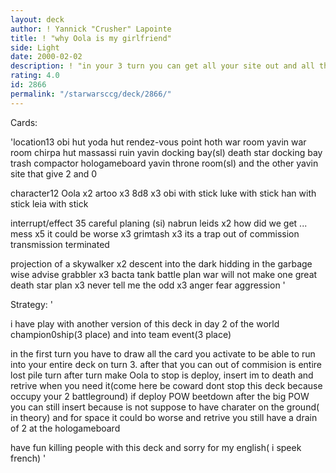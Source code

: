 ```yaml
---
layout: deck
author: ! Yannick "Crusher" Lapointe
title: ! "why Oola is my girlfriend"
side: Light
date: 2000-02-02
description: ! "in your 3 turn you can get all your site out and all the card you need"
rating: 4.0
id: 2866
permalink: "/starwarsccg/deck/2866/"
---
```

Cards: 

'location13
obi hut
yoda hut
rendez-vous point
hoth war room
yavin war room
chirpa hut
massassi ruin
yavin docking bay(sl)
death star docking bay
trash compactor
hologameboard
yavin throne room(sl)
and the other yavin site that give 2 and 0

character12
Oola x2
artoo x3
8d8 x3
obi with stick
luke with stick
han with stick
leia with stick

interrupt/effect 35
careful planing (si)
nabrun leids x2
how did we get ... mess x5
it could be worse x3
grimtash x3
its a trap
out of commission
transmission terminated

projection of a skywalker x2
descent into the dark
hidding in the garbage
wise advise
grabbler x3
bacta tank
battle plan
war will not make one great
death star plan x3
never tell me the odd x3
anger fear aggression  '

Strategy: '

i have play with another version of this deck in day 2 of the world champion0ship(3 place) and into team event(3 place)

in the first turn you have to draw all the card you activate to be able to run into your entire deck on turn 3.
after that you can out of commision is entire lost pile turn after turn make Oola to stop is deploy, insert im to death and retrive when you need it(come here be coward dont stop this deck because occupy your 2 battleground)
if deploy POW beetdown after the big POW you can still insert because is not suppose to have charater on the ground( in theory)
and for space it could bo worse and retrive you still have a drain of 2 at the hologameboard

have fun killing people with this deck and sorry for my english( i speek french)
'
